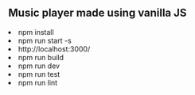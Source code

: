 ## Music player made using vanilla JS

<li>npm install</li>
<li>npm run start -s</li>
<li>http://localhost:3000/</li>
<li>npm run build</li>
<li>npm run dev</li>
<li>npm run test</li>
<li>npm run lint</li>
